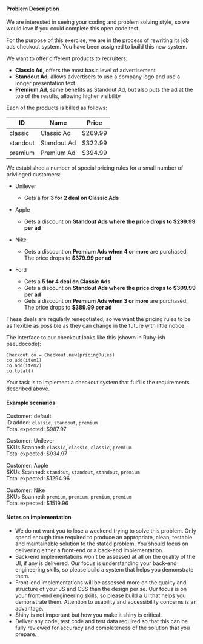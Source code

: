 #### Problem Description

We are interested in seeing your coding and problem solving style, so we would love if you could complete this open code test.

For the purpose of this exercise, we are in the process of rewriting its job ads checkout system. You have been assigned to build this new system.

We want to offer different products to recruiters:
- **Classic Ad**, offers the most basic level of advertisement
- **Standout Ad**, allows advertisers to use a company logo and use a longer presentation text
- **Premium Ad**, same benefits as Standout Ad, but also puts the ad at the top of the results, allowing  higher visibility

Each of the products is billed as follows:


ID | Name | Price
--- | --- | ---
classic | Classic Ad | $269.99
standout | Standout Ad | $322.99
premium | Premium Ad | $394.99

We established a number of special pricing rules for a small number of privileged customers:

- Unilever
    - Gets a for **3 for 2 deal on Classic Ads**


- Apple
    - Gets a discount on **Standout Ads where the price drops to $299.99 per ad**


- Nike
    - Gets a discount on **Premium Ads when 4 or more** are purchased. The price drops to **$379.99 per ad**


- Ford
    - Gets a **5 for 4 deal on Classic Ads**
    - Gets a discount on **Standout Ads where the price drops to $309.99 per ad**
    - Gets a discount on **Premium Ads when 3 or more** are purchased. The price drops to **$389.99 per ad**

These deals are regularly renegotiated, so we want the pricing rules to be as flexible as possible as they can change in the future with little notice.

The interface to our checkout looks like this (shown in Ruby-ish pseudocode):

```
Checkout co = Checkout.new(pricingRules)
co.add(item1)
co.add(item2)
co.total()
```

Your task is to implement a checkout system that fulfills the requirements described above.

#### Example scenarios

Customer: default  
ID added: `classic`, `standout`, `premium`  
Total expected: $987.97

Customer: Unilever								
SKUs Scanned: `classic`, `classic`, `classic`, `premium`  
Total expected: $934.97

Customer: Apple								
SKUs Scanned: `standout`, `standout`, `standout`, `premium`  
Total expected: $1294.96

Customer: Nike								
SKUs Scanned: `premium`, `premium`, `premium`, `premium`  
Total expected: $1519.96

#### Notes on implementation

- We do not want you to lose a weekend trying to solve this problem. Only spend enough time required to produce an appropriate, clean, testable and maintainable solution to the stated problem. You should focus on delivering either a front-end or a back-end implementation.
- Back-end implementations won’t be assessed at all on the quality of the UI, if any is delivered. Our focus is understanding your back-end engineering skills, so please build a system that helps you demonstrate them.
- Front-end implementations will be assessed more on the quality and structure of your JS and CSS than the design per se. Our focus is on your front-end engineering skills, so please build a UI that helps you demonstrate them. Attention to usability and accessibility concerns is an advantage.
- Shiny is not important but how you make it shiny is critical.
- Deliver any code, test code and test data required so that this can be fully reviewed for accuracy and completeness of the solution that you prepare.		
